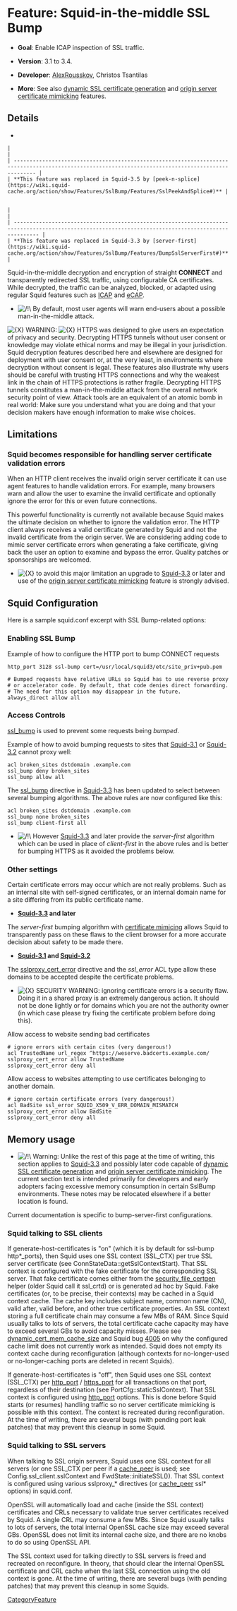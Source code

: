 # Feature: Squid-in-the-middle SSL Bump

  - **Goal**: Enable ICAP inspection of SSL traffic.

  - **Version**: 3.1 to 3.4.

  - **Developer**:
    [AlexRousskov](https://wiki.squid-cache.org/action/show/Features/SslBump/AlexRousskov#),
    Christos Tsantilas

  - **More**: See also [dynamic SSL certificate
    generation](https://wiki.squid-cache.org/action/show/Features/SslBump/Features/DynamicSslCert#)
    and [origin server certificate
    mimicking](https://wiki.squid-cache.org/action/show/Features/SslBump/Features/MimicSslServerCert#)
    features.

## Details

  - 
    
    |                                                                                                                                                     |
    | --------------------------------------------------------------------------------------------------------------------------------------------------- |
    | **This feature was replaced in Squid-3.5 by [peek-n-splice](https://wiki.squid-cache.org/action/show/Features/SslBump/Features/SslPeekAndSplice#)** |
    

    |                                                                                                                                                      |
    | ---------------------------------------------------------------------------------------------------------------------------------------------------- |
    | **This feature was replaced in Squid-3.3 by [server-first](https://wiki.squid-cache.org/action/show/Features/SslBump/Features/BumpSslServerFirst#)** |
    

Squid-in-the-middle decryption and encryption of straight **CONNECT**
and transparently redirected SSL traffic, using configurable CA
certificates. While decrypted, the traffic can be analyzed, blocked, or
adapted using regular Squid features such as
[ICAP](https://wiki.squid-cache.org/action/show/Features/SslBump/Features/ICAP#)
and
[eCAP](https://wiki.squid-cache.org/action/show/Features/SslBump/Features/eCAP#).

  - ![/\!\\](https://wiki.squid-cache.org/wiki/squidtheme/img/alert.png)
    By default, most user agents will warn end-users about a possible
    man-in-the-middle attack.

![{X}](https://wiki.squid-cache.org/wiki/squidtheme/img/icon-error.png)
WARNING:
![{X}](https://wiki.squid-cache.org/wiki/squidtheme/img/icon-error.png)
HTTPS was designed to give users an expectation of privacy and security.
Decrypting HTTPS tunnels without user consent or knowledge may violate
ethical norms and may be illegal in your jurisdiction. Squid decryption
features described here and elsewhere are designed for deployment with
user consent or, at the very least, in environments where decryption
without consent is legal. These features also illustrate why users
should be careful with trusting HTTPS connections and why the weakest
link in the chain of HTTPS protections is rather fragile. Decrypting
HTTPS tunnels constitutes a man-in-the-middle attack from the overall
network security point of view. Attack tools are an equivalent of an
atomic bomb in real world: Make sure you understand what you are doing
and that your decision makers have enough information to make wise
choices.

## Limitations

### Squid becomes responsible for handling server certificate validation errors

When an HTTP client receives the invalid origin server certificate it
can use agent features to handle validation errors. For example, many
browsers warn and allow the user to examine the invalid certificate and
optionally ignore the error for this or even future connections.

This powerful functionality is currently not available because Squid
makes the ultimate decision on whether to ignore the validation error.
The HTTP client always receives a valid certificate generated by Squid
and not the invalid certificate from the origin server. We are
considering adding code to mimic server certificate errors when
generating a fake certificate, giving back the user an option to examine
and bypass the error. Quality patches or sponsorships are welcomed.

  - ![{X}](https://wiki.squid-cache.org/wiki/squidtheme/img/icon-error.png)
    to avoid this major limitation an upgrade to
    [Squid-3.3](https://wiki.squid-cache.org/action/show/Features/SslBump/Squid-3.3#)
    or later and use of the [origin server certificate
    mimicking](https://wiki.squid-cache.org/action/show/Features/SslBump/Features/MimicSslServerCert#)
    feature is strongly advised.

## Squid Configuration

Here is a sample squid.conf excerpt with SSL Bump-related options:

### Enabling SSL Bump

Example of how to configure the HTTP port to bump CONNECT requests

    http_port 3128 ssl-bump cert=/usr/local/squid3/etc/site_priv+pub.pem
    
    # Bumped requests have relative URLs so Squid has to use reverse proxy
    # or accelerator code. By default, that code denies direct forwarding.
    # The need for this option may disappear in the future.
    always_direct allow all

### Access Controls

[ssl\_bump](http://www.squid-cache.org/Doc/config/ssl_bump#) is used to
prevent some requests being *bumped*.

Example of how to avoid bumping requests to sites that
[Squid-3.1](https://wiki.squid-cache.org/action/show/Features/SslBump/Squid-3.1#)
or
[Squid-3.2](https://wiki.squid-cache.org/action/show/Features/SslBump/Squid-3.2#)
cannot proxy well:

    acl broken_sites dstdomain .example.com
    ssl_bump deny broken_sites
    ssl_bump allow all

The [ssl\_bump](http://www.squid-cache.org/Doc/config/ssl_bump#)
directive in
[Squid-3.3](https://wiki.squid-cache.org/action/show/Features/SslBump/Squid-3.3#)
has been updated to select between several bumping algorithms. The above
rules are now configured like this:

    acl broken_sites dstdomain .example.com
    ssl_bump none broken_sites
    ssl_bump client-first all

  - ![/\!\\](https://wiki.squid-cache.org/wiki/squidtheme/img/alert.png)
    However
    [Squid-3.3](https://wiki.squid-cache.org/action/show/Features/SslBump/Squid-3.3#)
    and later provide the *server-first* algorithm which can be used in
    place of *client-first* in the above rules and is better for bumping
    HTTPS as it avoided the problems below.

### Other settings

Certain certificate errors may occur which are not really problems. Such
as an internal site with self-signed certificates, or an internal domain
name for a site differing from its public certificate name.

  - **[Squid-3.3](https://wiki.squid-cache.org/action/show/Features/SslBump/Squid-3.3#)
    and later**

The *server-first* bumping algorithm with [certificate
mimicing](https://wiki.squid-cache.org/action/show/Features/SslBump/Features/MimicSslServerCert#)
allows Squid to transparently pass on these flaws to the client browser
for a more accurate decision about safety to be made there.

  - **[Squid-3.1](https://wiki.squid-cache.org/action/show/Features/SslBump/Squid-3.1#)
    and
    [Squid-3.2](https://wiki.squid-cache.org/action/show/Features/SslBump/Squid-3.2#)**

The
[sslproxy\_cert\_error](http://www.squid-cache.org/Doc/config/sslproxy_cert_error#)
directive and the *ssl\_error* ACL type allow these domains to be
accepted despite the certificate problems.

  - ![{X}](https://wiki.squid-cache.org/wiki/squidtheme/img/icon-error.png)
    SECURITY WARNING: ignoring certificate errors is a security flaw.
    Doing it in a shared proxy is an extremely dangerous action. It
    should not be done lightly or for domains which you are not the
    authority owner (in which case please try fixing the certificate
    problem before doing this).

Allow access to website sending bad certificates

    # ignore errors with certain cites (very dangerous!)
    acl TrustedName url_regex ^https://weserve.badcerts.example.com/
    sslproxy_cert_error allow TrustedName
    sslproxy_cert_error deny all

Allow access to websites attempting to use certificates belonging to
another domain.

    # ignore certain certificate errors (very dangerous!)
    acl BadSite ssl_error SQUID_X509_V_ERR_DOMAIN_MISMATCH
    sslproxy_cert_error allow BadSite
    sslproxy_cert_error deny all

## Memory usage

  - ![/\!\\](https://wiki.squid-cache.org/wiki/squidtheme/img/alert.png)
    Warning: Unlike the rest of this page at the time of writing, this
    section applies to
    [Squid-3.3](https://wiki.squid-cache.org/action/show/Features/SslBump/Squid-3.3#)
    and possibly later code capable of [dynamic SSL certificate
    generation](https://wiki.squid-cache.org/action/show/Features/SslBump/Features/DynamicSslCert#)
    and [origin server certificate
    mimicking](https://wiki.squid-cache.org/action/show/Features/SslBump/Features/MimicSslServerCert#).
    The current section text is intended primarily for developers and
    early adopters facing excessive memory consumption in certain
    SslBump environments. These notes may be relocated elsewhere if a
    better location is found.

Current documentation is specific to bump-server-first configurations.

### Squid talking to SSL clients

If generate-host-certificates is "on" (which it is by default for
ssl-bump http\*\_ports), then Squid uses one SSL context (SSL\_CTX) per
true SSL server certificate (see ConnStateData::getSslContextStart).
That SSL context is configured with the fake certificate for the
corresponding SSL server. That fake certificate comes either from the
[security\_file\_certgen](http://www.squid-cache.org/Versions/v5/manuals/security_file_certgen#)
helper (older Squid call it ssl\_crtd) or is generated ad hoc by Squid.
Fake certificates (or, to be precise, their contexts) may be cached in a
Squid context cache. The cache key includes subject name, common name
(CN), valid after, valid before, and other true certificate properties.
An SSL context storing a full certificate chain may consume a few MBs of
RAM. Since Squid usually talks to lots of servers, the total certificate
cache capacity may have to exceed several GBs to avoid capacity misses.
Please see
[dynamic\_cert\_mem\_cache\_size](http://www.squid-cache.org/Doc/config/dynamic_cert_mem_cache_size#)
and Squid bug [4005](https://bugs.squid-cache.org/show_bug.cgi?id=4005#)
on why the configured cache limit does not currently work as intended.
Squid does not empty its context cache during reconfiguration (although
contexts for no-longer-used or no-longer-caching ports are deleted in
recent Squids).

If generate-host-certificates is "off", then Squid uses one SSL context
(SSL\_CTX) per
[http\_port](http://www.squid-cache.org/Doc/config/http_port#) /
[https\_port](http://www.squid-cache.org/Doc/config/https_port#) for all
transactions on that port, regardless of their destination (see
PortCfg::staticSslContext). That SSL context is configured using
[http\_port](http://www.squid-cache.org/Doc/config/http_port#) options.
This is done before Squid starts (or resumes) handling traffic so no
server certificate mimicking is possible with this context. The context
is recreated during reconfiguration. At the time of writing, there are
several bugs (with pending port leak patches) that may prevent this
cleanup in some Squid.

### Squid talking to SSL servers

When talking to SSL origin servers, Squid uses one SSL context for all
servers (or one SSL\_CTX per peer if a
[cache\_peer](http://www.squid-cache.org/Doc/config/cache_peer#) is
used; see Config.ssl\_client.sslContext and FwdState::initiateSSL()).
That SSL context is configured using various sslproxy\_\* directives (or
[cache\_peer](http://www.squid-cache.org/Doc/config/cache_peer#) ssl\*
options) in squid.conf.

OpenSSL will automatically load and cache (inside the SSL context)
certificates and CRLs necessary to validate true server certificates
received by Squid. A single CRL may consume a few MBs. Since Squid
usually talks to lots of servers, the total internal OpenSSL cache size
may exceed several GBs. OpenSSL does not limit its internal cache size,
and there are no knobs to do so using OpenSSL API.

The SSL context used for talking directly to SSL servers is freed and
recreated on reconfigure. In theory, that should clear the internal
OpenSSL certificate and CRL cache when the last SSL connection using the
old context is gone. At the time of writing, there are several bugs
(with pending patches) that may prevent this cleanup in some Squids.

[CategoryFeature](https://wiki.squid-cache.org/action/show/Features/SslBump/CategoryFeature#)
